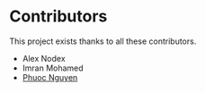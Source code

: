 # Contributors

This project exists thanks to all these contributors.

- Alex Nodex
- Imran Mohamed
- [Phuoc Nguyen](https://github.com/phuoc-ng)
